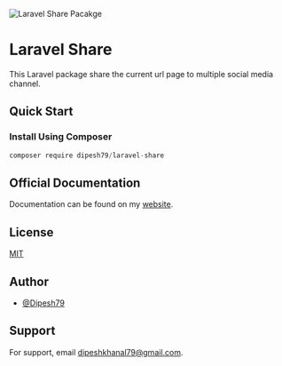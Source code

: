 ![Laravel Share Pacakge](https://banners.beyondco.de/Laravel%20Share.png?theme=light&packageManager=composer+require&packageName=dipesh79%2Flaravel-share&pattern=architect&style=style_1&description=Laravel+Share+-+A+simple+laravel+package+to+add+share+to+social+media+link.&md=1&showWatermark=1&fontSize=100px&images=https%3A%2F%2Flaravel.com%2Fimg%2Flogomark.min.svg)
# Laravel Share

This Laravel package share the current url page to multiple social media channel.

## Quick Start

### Install Using Composer

```javascript
composer require dipesh79/laravel-share
```
## Official Documentation

Documentation can be found on my [website](https://khanaldipesh.com.np/package/laravel-share).


## License

[MIT](https://choosealicense.com/licenses/mit/)

## Author

- [@Dipesh79](https://www.github.com/Dipesh79)

## Support

For support, email dipeshkhanal79@gmail.com.

